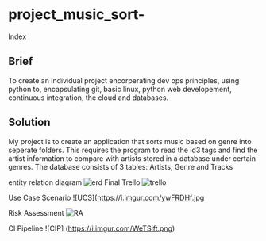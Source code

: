# project_music_sort-

Index

## Brief

To create an individual project encorperating dev ops principles, using python to, encapsulating  git, basic linux, python web developement, continuous integration, the cloud and databases. 

## Solution

My project is to create an application that sorts music based on genre into seperate folders. This requires the program to read the id3 tags and find the artist information to compare with artists stored in a database under certain genres. 
The database consists of 3 tables: Artists, Genre and Tracks

entity relation diagram ![erd](https://i.imgur.com/WbnMfMt.png)
Final Trello ![trello](https://i.imgur.com/WyfAkdi.png)

Use Case Scenario ![UCS](https://i.imgur.com/ywFRDHf.jpg

Risk Assessment ![RA](https://i.imgur.com/VtXl95d.png)

CI Pipeline ![CIP] (https://i.imgur.com/WeTSift.png)
